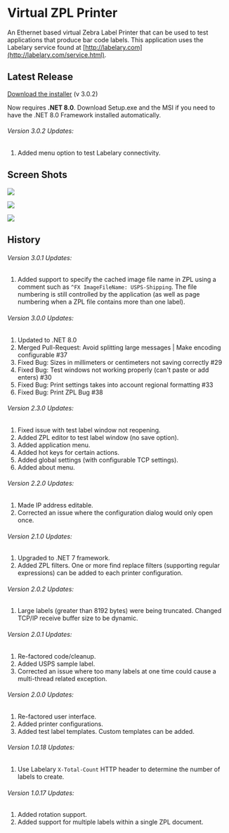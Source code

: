 # Virtual ZPL Printer
An Ethernet based virtual Zebra Label Printer that can be used to test applications that produce bar code labels. This application uses the Labelary service found at [http://labelary.com](http://labelary.com/service.html).

## Latest Release
[Download the installer](https://github.com/porrey/Virtual-ZPL-Printer/raw/main/Installer/Virtual%20ZPL%20Printer%20Setup.msi) (v 3.0.2)

Now requires **.NET 8.0**. Download Setup.exe and the MSI if you need to have the .NET 8.0 Framework installed automatically.

###### Version 3.0.2 Updates:
1. Added menu option to test Labelary connectivity.

## Screen Shots

![](https://github.com/porrey/Virtual-ZPL-Printer/raw/main/Images/VirtualZplPrinter-01.png)

![](https://github.com/porrey/Virtual-ZPL-Printer/raw/main/Images/VirtualZplPrinter-02.png)

![](https://github.com/porrey/Virtual-ZPL-Printer/raw/main/Images/VirtualZplPrinter-03.png)

## History
###### Version 3.0.1 Updates:
1. Added support to specify the cached image file name in ZPL using a comment such as `^FX ImageFileName: USPS-Shipping`. The file numbering is still controlled by the application (as well as page numbering when a ZPL file contains more than one label).

###### Version 3.0.0 Updates:
1. Updated to .NET 8.0
2. Merged Pull-Request: Avoid splitting large messages | Make encoding configurable #37
2. Fixed Bug: Sizes in millimeters or centimeters not saving correctly #29
3. Fixed Bug: Test windows not working properly (can't paste or add enters) #30
4. Fixed Bug: Print settings takes into account regional formatting #33
5. Fixed Bug: Print ZPL Bug #38

###### Version 2.3.0 Updates:
1. Fixed issue with test label window not reopening.
2. Added ZPL editor to test label window (no save option).
3. Added application menu.
4. Added hot keys for certain actions.
5. Added global settings (with configurable TCP settings).
6. Added about menu.

###### Version 2.2.0 Updates:
1. Made IP address editable.
2. Corrected an issue where the configuration dialog would only open once.

###### Version 2.1.0 Updates:
1. Upgraded to .NET 7 framework.
2. Added ZPL filters. One or more find replace filters (supporting regular expressions) can be added to each printer configuration.

###### Version 2.0.2 Updates:
1. Large labels (greater than 8192 bytes) were being truncated. Changed TCP/IP receive buffer size to be dynamic.

###### Version 2.0.1 Updates:
1. Re-factored code/cleanup.
2. Added USPS sample label.
3. Corrected an issue where too many labels at one time could cause a multi-thread related exception.

###### Version 2.0.0 Updates:
1. Re-factored user interface.
2. Added printer configurations.
3. Added test label templates. Custom templates can be added.

###### Version 1.0.18 Updates:
1. Use Labelary `X-Total-Count` HTTP header to determine the number of labels to create.

###### Version 1.0.17 Updates:
1. Added rotation support.
2. Added support for multiple labels within a single ZPL document.
